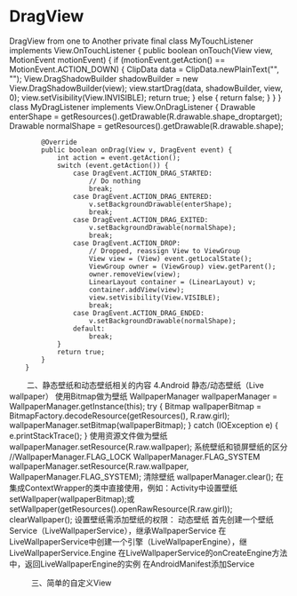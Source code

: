 # DragView
DragView from one to Another
  private final class MyTouchListener implements View.OnTouchListener {
        public boolean onTouch(View view, MotionEvent motionEvent) {
            if (motionEvent.getAction() == MotionEvent.ACTION_DOWN) {
                ClipData data = ClipData.newPlainText("", "");
                View.DragShadowBuilder shadowBuilder = new View.DragShadowBuilder(view);
                view.startDrag(data, shadowBuilder, view, 0);
                view.setVisibility(View.INVISIBLE);
                return true;
            }
            else {
                return false;
            }
        }
    }
        class MyDragListener implements View.OnDragListener {
            Drawable enterShape = getResources().getDrawable(R.drawable.shape_droptarget);
            Drawable normalShape = getResources().getDrawable(R.drawable.shape);

            @Override
            public boolean onDrag(View v, DragEvent event) {
                int action = event.getAction();
                switch (event.getAction()) {
                    case DragEvent.ACTION_DRAG_STARTED:
                        // Do nothing
                        break;
                    case DragEvent.ACTION_DRAG_ENTERED:
                        v.setBackgroundDrawable(enterShape);
                        break;
                    case DragEvent.ACTION_DRAG_EXITED:
                        v.setBackgroundDrawable(normalShape);
                        break;
                    case DragEvent.ACTION_DROP:
                        // Dropped, reassign View to ViewGroup
                        View view = (View) event.getLocalState();
                        ViewGroup owner = (ViewGroup) view.getParent();
                        owner.removeView(view);
                        LinearLayout container = (LinearLayout) v;
                        container.addView(view);
                        view.setVisibility(View.VISIBLE);
                        break;
                    case DragEvent.ACTION_DRAG_ENDED:
                        v.setBackgroundDrawable(normalShape);
                    default:
                        break;
                }
                return true;
            }
        }
        
        
二、静态壁纸和动态壁纸相关的内容
     4.Android 静态/动态壁纸（Live wallpaper）
         使用Bitmap做为壁纸
WallpaperManager wallpaperManager = WallpaperManager.getInstance(this);
  	   try {
    	    Bitmap wallpaperBitmap = BitmapFactory.decodeResource(getResources(), R.raw.girl);
        	wallpaperManager.setBitmap(wallpaperBitmap);
 	   } catch (IOException e) {
       		 e.printStackTrace();
	    }
    使用资源文件做为壁纸
wallpaperManager.setResource(R.raw.wallpaper);
    系统壁纸和锁屏壁纸的区分
            //WallpaperManager.FLAG_LOCK  WallpaperManager.FLAG_SYSTEM
            wallpaperManager.setResource(R.raw.wallpaper, WallpaperManager.FLAG_SYSTEM);
 	   清除壁纸
wallpaperManager.clear();
   	   在集成ContextWrapper的类中直接使用，例如：Activity中设置壁纸
           setWallpaper(wallpaperBitmap);或
           setWallpaper(getResources().openRawResource(R.raw.girl));
           clearWallpaper();
           设置壁纸需添加壁纸的权限：
           <uses-permission android:name="android.permission.SET_WALLPAPER" />
           <uses-permission android:name="android.permission.WRITE_SETTINGS"/>
          动态壁纸
          首先创建一个壁纸Service（LiveWallpaperService），继承WallpaperService 
          在LiveWallpaperService中创建一个引擎（LiveWallpaperEngine），继                LiveWallpaperService.Engine 
          在LiveWallpaperService的onCreateEngine方法中，返回LiveWallpaperEngine的实例 
          在AndroidManifest添加Service
          
          
          
三、简单的自定义View
